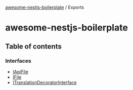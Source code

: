 [awesome-nestjs-boilerplate](README.md) / Exports

# awesome-nestjs-boilerplate

## Table of contents

### Interfaces

- [IApiFile](interfaces/IApiFile.md)
- [IFile](interfaces/IFile.md)
- [ITranslationDecoratorInterface](interfaces/ITranslationDecoratorInterface.md)
